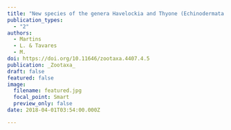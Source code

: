 ```yaml
---
title: "New species of the genera Havelockia and Thyone (Echinodermata: Holothuroidea) and first record of T. crassidisca from the southwestern Atlantic Ocean"
publication_types:
  - "2"
authors:
  - Martins
  - L. & Tavares
  - M.
doi: https://doi.org/10.11646/zootaxa.4407.4.5
publication: _Zootaxa_
draft: false
featured: false
image:
  filename: featured.jpg
  focal_point: Smart
  preview_only: false
date: 2018-04-01T03:54:00.000Z

---
```

